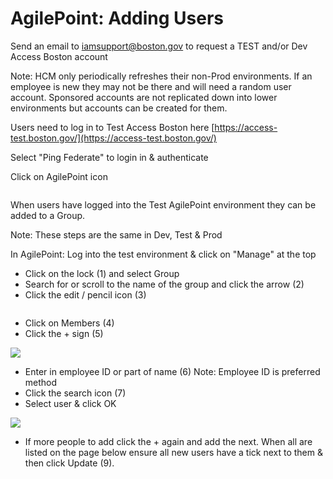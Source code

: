 # AgilePoint: Adding Users

Send an email to iamsupport@boston.gov to request a TEST and/or Dev Access Boston account

Note: HCM only periodically refreshes their non-Prod environments. If an employee is new they may not be there and will need a random user account. Sponsored accounts are not replicated down into lower environments but accounts can be created for them.

Users need to log in to Test Access Boston here [https://access-test.boston.gov/](https://access-test.boston.gov/)

Select "Ping Federate" to login in & authenticate

Click on AgilePoint icon

<img src="https://lh6.googleusercontent.com/5W1YiuwGPrVoa-xN6a145w_i5-NLj4rJ03Wttppdp2xDIqq7BjRmThSowCWE5gEQ8P2cog-dBT-0GBKp9ea9mxfYLugZpPwOdUPIBGWA_UzjAGwtl5tSljDo21TpIM1w1sFx_4XEsu9K1x8OKQ" alt="" data-size="original">



When users have logged into the Test AgilePoint environment they can be added to a Group.

Note: These steps are the same in Dev, Test & Prod

In AgilePoint: Log into the test environment & click on "Manage" at the top

* Click on the lock (1) and select Group
* Search for or scroll to the name of the group and click the arrow (2)
* Click the edit / pencil icon (3)

<img src="https://lh6.googleusercontent.com/j1_6rnx0Xqdbz_URsyoV2SlN1ZL9eDOIg3ZO3fmlTTv0YzSThDroC0iPdowpBXqphotkU0vLt-4Czec4DbTNhNIAuJ6F3mb9TOKMI7MwmxvYnvR0gsYj1pnCFNZkYiVQ_CD6VHsCFBjELZy7hw" alt="" data-size="original">

* Click on Members (4)
* Click the + sign (5)

![](https://lh5.googleusercontent.com/WWCPEeQHOmWz1v8I6XR39I2nIU0\_LsNckxmN\_bOiRGHSYbma01MDR7esBOLmEcbDzZ0BRZym4Pb8AbHRC3rnwnvbYUDqE0X0bYnj6vjZANMkvriv0ktyKufk4DpPYsgCHIzPy78W3ZbDm17erQ)

* Enter in employee ID or part of name (6) Note: Employee ID is preferred method
* Click the search icon (7)
* Select user & click OK

![](https://lh3.googleusercontent.com/1rLjXD4xjRY\_B2L\_bzVk26gwgjifTqSy7R7vPzgvLlfKgynlpHVL1Lu8oZ1uxBePDFLftqHgcE\_wPSThA09lwwOmG73t1w6gjuFWi948vC514KN2c83mVNlJ9kO5HuAS82ZpYeFmwBIfdleG3g)



* If more people to add click the + again and add the next. When all are listed on the page below ensure all new users have a tick next to them & then click Update (9).
